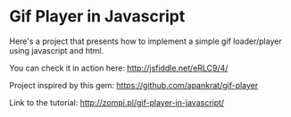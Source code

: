 # Gif Player in Javascript

Here's a project that presents how to implement a simple gif loader/player using javascript and html.

You can check it in action here: http://jsfiddle.net/eRLC9/4/

Project inspired by this gem: https://github.com/apankrat/gif-player

Link to the tutorial: http://zompi.pl/gif-player-in-javascript/